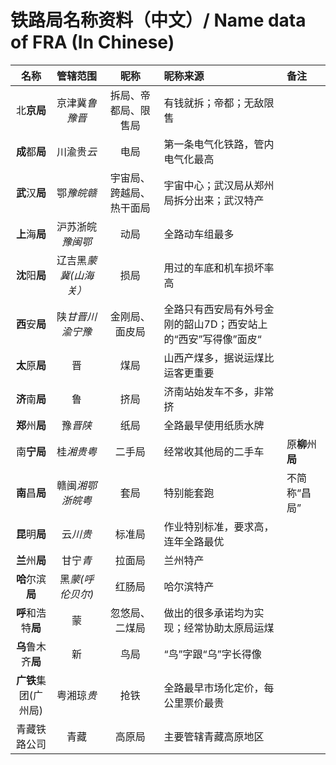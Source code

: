 # 铁路局名称资料（中文）/ Name data of FRA (In Chinese)

| 名称 | 管辖范围 | 昵称 | 昵称来源 | 备注 |
| :-: | :-: | :-: | :- | :- |
| 北**京局** | 京津冀*鲁豫晋* | 拆局、帝都局、限售局 | 有钱就拆；帝都；无敌限售 |
| **成**都**局** | 川渝贵*云* | 电局 | 第一条电气化铁路，管内电气化最高 |
| **武**汉**局** | 鄂*豫皖赣* | 宇宙局、跨越局、热干面局 | 宇宙中心；武汉局从郑州局拆分出来；武汉特产 |
| **上**海**局** | 沪苏浙皖*豫闽鄂* | 动局 | 全路动车组最多 |
| **沈**阳**局** | 辽吉黑*蒙冀(山海关）* | 损局 | 用过的车底和机车损坏率高 |
| **西**安**局** | 陕*甘晋川渝宁豫* | 金刚局、面皮局 | 全路只有西安局有外号金刚的韶山7D；西安站上的“西安”写得像”面皮“ |
| **太**原**局** | 晋 | 煤局 | 山西产煤多，据说运煤比运客更重要 |
| **济**南**局** | 鲁 | 挤局 | 济南站始发车不多，非常挤 |
| **郑**州**局** | 豫*晋陕* | 纸局 | 全路最早使用纸质水牌 |
| 南**宁局** | 桂*湘贵粤* | 二手局 | 经常收其他局的二手车 | 原**柳**州**局** |
| **南**昌**局** | 赣闽*湘鄂浙皖粤* | 套局 | 特别能套跑 | 不简称“昌局” |
| **昆**明**局** | 云*川贵* | 标准局 | 作业特别标准，要求高，连年全路最优 |
| **兰**州**局** | 甘宁*青* | 拉面局 | 兰州特产 |
| **哈**尔滨**局** | 黑*蒙(呼伦贝尔)* | 红肠局 | 哈尔滨特产 |
| **呼**和浩特**局** | 蒙 |忽悠局、二煤局 | 做出的很多承诺均为实现；经常协助太原局运煤 |
| **乌**鲁木齐**局** | 新 | 鸟局 | “鸟”字跟“乌”字长得像 |
| **广铁**集团(广州局) | 粤湘琼*贵* | 抢铁 | 全路最早市场化定价，每公里票价最贵 |
| 青藏铁路公司 | 青藏 | 高原局 | 主要管辖青藏高原地区 |
